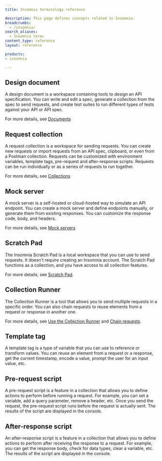 ```yaml
---
title: Insomnia terminology reference

description: This page defines concepts related to Insomnia.
breadcrumbs: 
  - /insomnia/
search_aliases:
  - Insomnia terms
content_type: reference
layout: reference

products:
- insomnia

---
```


## Design document
A design document is a workspace containing tools to design an API specification. You can write and edit a spec, generate a collection from the spec to send requests, and create test suites to run different types of tests against your API or API spec.

For more details, see [Documents](/insomnia/documents/)

## Request collection
A request collection is a workspace for sending requests. You can create new requests or import requests from an API spec, clipboard, or even from a Postman collection. Requests can be customized with environment variables, template tags, pre-request and after-response scripts. Requests can be run individually or as a series of requests to run together.

For more details, see [Collections](/insomnia/collections/)

## Mock server
A mock server is a self-hosted or cloud-hosted way to simulate an API endpoint. You can create a mock server and define endpoints manually, or generate them from existing responses. You can customize the response code, body, and headers.

For more details, see [Mock servers](/insomnia/mock-servers/)

## Scratch Pad
The Insomnia Scratch Pad is a local workspace that you can use to send requests. It doesn't require creating an Insomnia account. The Scratch Pad functions as a collection, and you have access to all collection features.

For more details, see [Scratch Pad](/insomnia/scratch-pad/).

## Collection Runner
The Collection Runner is a tool that allows you to send multiple requests in a specific order. You can also chain requests to reuse elements from a request or response in another one.

For more details, see [Use the Collection Runner](/how-to/use-the-collection-runner/) and [Chain requests](/how-to/chain-requests/).

## Template tag
A template tag is a type of variable that you can use to reference or transform values. You can reuse an element from a request or a response, get the current timestamp, encode a value, prompt the user for an input value, etc.


## Pre-request script
A pre-request script is a feature in a collection that allows you to define actions to perform before running a request. For example, you can set a variable, add a query parameter, remove a header, etc. Once you send the request, the pre-request script runs before the request is actually sent. The results of the script are displayed in the console.

## After-response script
An after-response script is a feature in a collection that allows you to define actions to perform after receiving the response to a request. For example, you can get the response body, check for data types, clear a variable, etc. The results of the script are displayed in the console.